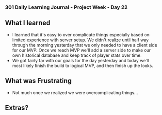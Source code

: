 ### 301 Daily Learning Journal - Project Week - Day 22

## What I learned
- I learned that it's easy to over complicate things especially based on limited experience with server setup. We didn't realize until half way through the morning yesterday that we only needed to have a client side for our MVP. Once we reach MVP we'll add a server side to make our own historical database and keep track of player stats over time.
- We got fairly far with our goals for the day yesterday and today we'll most likely finish the build to logical MVP, and then finish up the looks.

## What was Frustrating
- Not much once we realized we were overcomplicating things...

## Extras?
